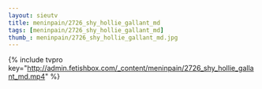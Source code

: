 ```yaml
--- 
layout: sieutv
title: meninpain/2726_shy_hollie_gallant_md
tags: [meninpain/2726_shy_hollie_gallant_md]
thumb_: meninpain/2726_shy_hollie_gallant_md.jpg
---
```

{% include tvpro key="http://admin.fetishbox.com/_content/meninpain/2726_shy_hollie_gallant_md.mp4" %} 
